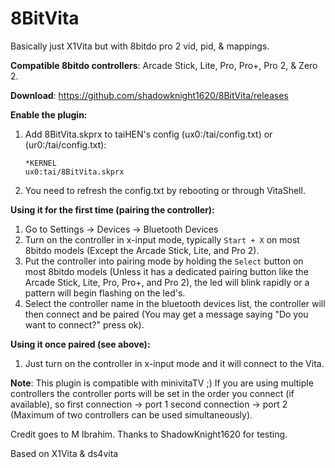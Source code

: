 # 8BitVita

Basically just X1Vita but with 8bitdo pro 2 vid, pid, & mappings. 

**Compatible 8bitdo controllers**: Arcade Stick, Lite, Pro, Pro+, Pro 2, & Zero 2.


**Download**: https://github.com/shadowknight1620/8BitVita/releases


**Enable the plugin:**

1. Add 8BitVita.skprx to taiHEN's config (ux0:/tai/config.txt) or (ur0:/tai/config.txt):
	```
	*KERNEL
	ux0:tai/8BitVita.skprx
	```
2. You need to refresh the config.txt by rebooting or through VitaShell.

**Using it for the first time (pairing the controller):**

1. Go to Settings -> Devices -> Bluetooth Devices
2. Turn on the controller in x-input mode, typically ```Start + X``` on most 8bitdo models (Except the Arcade Stick, Lite, and Pro 2).
3. Put the controller into pairing mode by holding the ```Select``` button on most 8bitdo models (Unless it has a dedicated pairing button like the Arcade Stick, Lite, Pro, Pro+, and Pro 2), the led will blink rapidly or a pattern will begin flashing on the led's.
4. Select the controller name in the bluetooth devices list, the controller will then connect and be paired (You may get a message saying "Do you want to connect?" press ok).

**Using it once paired (see above):**
1. Just turn on the controller in x-input mode and it will connect to the Vita.

**Note**: This plugin is compatible with minivitaTV ;) If you are using multiple controllers the controller ports will be set in the order you connect (if available), so first connection -> port 1 second connection -> port 2 (Maximum of two controllers can be used simultaneously).

Credit goes to M Ibrahim.
Thanks to ShadowKnight1620 for testing. 

Based on X1Vita & ds4vita
